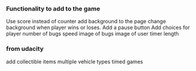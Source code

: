 ### Functionality to add to the game
Use score instead of counter
add background to the page
change background when player wins or loses.
Add a pause button
Add choices for player
  number of bugs
  speed
  image of bugs
  image of user
  timer length


### from udacity
add collectible items
multiple vehicle types
timed games

